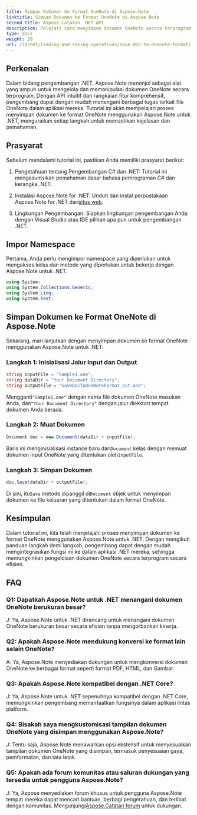 ```yaml
---
title: Simpan Dokumen ke Format OneNote di Aspose.Note
linktitle: Simpan Dokumen ke Format OneNote di Aspose.Note
second_title: Aspose.Catatan .NET API
description: Pelajari cara menyimpan dokumen OneNote secara terprogram di .NET menggunakan Aspose.Note. Tutorial langkah demi langkah dengan contoh kode disertakan.
type: docs
weight: 20
url: /id/net/loading-and-saving-operations/save-doc-to-onenote-format/
---
```

## Perkenalan

Dalam bidang pengembangan .NET, Aspose.Note menonjol sebagai alat yang ampuh untuk mengelola dan memanipulasi dokumen OneNote secara terprogram. Dengan API intuitif dan rangkaian fitur komprehensif, pengembang dapat dengan mudah menangani berbagai tugas terkait file OneNote dalam aplikasi mereka. Tutorial ini akan mempelajari proses menyimpan dokumen ke format OneNote menggunakan Aspose.Note untuk .NET, menguraikan setiap langkah untuk memastikan kejelasan dan pemahaman.

## Prasyarat

Sebelum mendalami tutorial ini, pastikan Anda memiliki prasyarat berikut:

1. Pengetahuan tentang Pengembangan C# dan .NET: Tutorial ini mengasumsikan pemahaman dasar bahasa pemrograman C# dan kerangka .NET.

2. Instalasi Aspose.Note for .NET: Unduh dan instal perpustakaan Aspose.Note for .NET dari[situs web](https://releases.aspose.com/note/net/).

3. Lingkungan Pengembangan: Siapkan lingkungan pengembangan Anda dengan Visual Studio atau IDE pilihan apa pun untuk pengembangan .NET.

## Impor Namespace

Pertama, Anda perlu mengimpor namespace yang diperlukan untuk mengakses kelas dan metode yang diperlukan untuk bekerja dengan Aspose.Note untuk .NET.

```csharp
using System;
using System.Collections.Generic;
using System.Linq;
using System.Text;
```

## Simpan Dokumen ke Format OneNote di Aspose.Note

Sekarang, mari lanjutkan dengan menyimpan dokumen ke format OneNote menggunakan Aspose.Note untuk .NET.

### Langkah 1: Inisialisasi Jalur Input dan Output

```csharp
string inputFile = "Sample1.one";
string dataDir = "Your Document Directory";
string outputFile = "SaveDocToOneNoteFormat_out.one";
```

 Mengganti`"Sample1.one"` dengan nama file dokumen OneNote masukan Anda, dan`"Your Document Directory"` dengan jalur direktori tempat dokumen Anda berada.

### Langkah 2: Muat Dokumen

```csharp
Document doc = new Document(dataDir + inputFile);
```

 Baris ini menginisialisasi instance baru dari`Document` kelas dengan memuat dokumen input OneNote yang ditentukan oleh`inputFile`.

### Langkah 3: Simpan Dokumen

```csharp
doc.Save(dataDir + outputFile);
```

 Di sini, itu`Save` metode dipanggil di`Document` objek untuk menyimpan dokumen ke file keluaran yang ditentukan dalam format OneNote.

## Kesimpulan

Dalam tutorial ini, kita telah menjelajahi proses menyimpan dokumen ke format OneNote menggunakan Aspose.Note untuk .NET. Dengan mengikuti panduan langkah demi langkah, pengembang dapat dengan mudah mengintegrasikan fungsi ini ke dalam aplikasi .NET mereka, sehingga memungkinkan pengelolaan dokumen OneNote secara terprogram secara efisien.

## FAQ

### Q1: Dapatkah Aspose.Note untuk .NET menangani dokumen OneNote berukuran besar?

J: Ya, Aspose.Note untuk .NET dirancang untuk menangani dokumen OneNote berukuran besar secara efisien tanpa mengorbankan kinerja.

### Q2: Apakah Aspose.Note mendukung konversi ke format lain selain OneNote?

A: Ya, Aspose.Note menyediakan dukungan untuk mengkonversi dokumen OneNote ke berbagai format seperti format PDF, HTML, dan Gambar.

### Q3: Apakah Aspose.Note kompatibel dengan .NET Core?

J: Ya, Aspose.Note untuk .NET sepenuhnya kompatibel dengan .NET Core, memungkinkan pengembang memanfaatkan fungsinya dalam aplikasi lintas platform.

### Q4: Bisakah saya mengkustomisasi tampilan dokumen OneNote yang disimpan menggunakan Aspose.Note?

J: Tentu saja, Aspose.Note menawarkan opsi ekstensif untuk menyesuaikan tampilan dokumen OneNote yang disimpan, termasuk penyesuaian gaya, pemformatan, dan tata letak.

### Q5: Apakah ada forum komunitas atau saluran dukungan yang tersedia untuk pengguna Aspose.Note?

 J: Ya, Aspose menyediakan forum khusus untuk pengguna Aspose.Note tempat mereka dapat mencari bantuan, berbagi pengetahuan, dan terlibat dengan komunitas. Mengunjungi[Aspose.Catatan forum](https://forum.aspose.com/c/note/28) untuk dukungan.